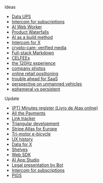 Ideas  
- [Data UPS](2025-03-06-www-message-queue.md)
- [Intercom for subscriptions](2025-01-13-intercom-for-subscriptions.md)
- [AI Web Worker](2024-11-21-AI-web-worker.md)
- [Product Waterfalls](/2023-07-13-product-waterfalls.md)
- [AI as a build method](2023-03-14-AI-is-a-new-way-of-building.md)
- [Intercom for X](2023-01-24-Intercom-for-X-thesis.md)
- [crypto-cam; verified media](2022-02-10-crypto-cam.md)
- [Full-stack Markdown](2022-03-01-full-stack-markdown.md)
- [CELFEEs](2022-02-14-CELFEEs.md)
- [the 120Hz experience](2021-10-18-the-120Hz-experience.md)
- [company photos](2021-08-21-company-photos.md)
- [online retail positioning](2020-04-29-online-retail-positioning.md)
- [trouble ahead for SaaS](2017-12-03-trouble-ahead-for-saas.md)
- [perspective on unmanned vehicles](2017-02-25-perspective-on-unmanned-vehicles.md)
- [ephemeral vs persistent](2015-04-19-ephemeral-vs-persistent-products.md) 

Update
- [(PT) Minutes register (Livro de Atas online)]()
- [All the Payments]()
- [Link tracker](2022-06-11-link-tracker.md)
- [Triangular development]()
- [Stripe Atlas for Europe]()
- [Tri-motor e-bicycle]()
- [UX history]()
- [Data for X]()
- [Shelves]()
- [Web SDK]()
- [AI App Studio]()
- [Legal presentation by Bot]()
- [Intercom for subscriptions]()
- [PIGS]()



